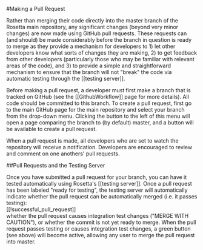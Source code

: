 #Making a Pull Request

Rather than merging their code directly into the master branch of the Rosetta main repository, any significant changes (beyond very minor changes) are now made using GitHub pull requests. 
These requests can (and should) be made considerably before the branch in question is ready to merge as they provide a mechanism for developers to 1) let other developers know what sorts of changes they are making, 2) to get feedback from other developers (particularly those who may be familiar with relevant areas of the code), and 3) to provide a simple and straightforward mechanism to ensure that the branch will not "break" the code via automatic testing through the [[testing server]].

Before making a pull request, a developer must first make a branch that is tracked on GitHub (see the [[GithubWorkflow]] page for more details). All code should be committed to this branch.
To create a pull request, first go to the main GitHub page for the main repository and select your branch from the drop-down menu. Clicking the button to the left of this menu will open a page comparing the branch to (by default) master, and a button will be available to create a pull request. 

When a pull request is made, all developers who are set to watch the repository will receive a notification. Developers are encouraged to review and comment on one anothers' pull requests.


##Pull Requests and the Testing Server

Once you have submitted a pull request for your branch, you can have it tested automatically using Rosetta's [[testing server]]. Once a pull request has been labeled "ready for testing", the testing server will automatically indicate whether the pull request can be automatically merged (i.e. it passes testing):  
[[!successful_pull_request]]  
 whether the pull request causes integration test changes ("MERGE WITH CAUTION"), or whether the commit is not yet ready to merge.  When the pull request passes testing or causes integration test changes, a green button (see above) will become active, allowing any user to merge the pull request into master.  